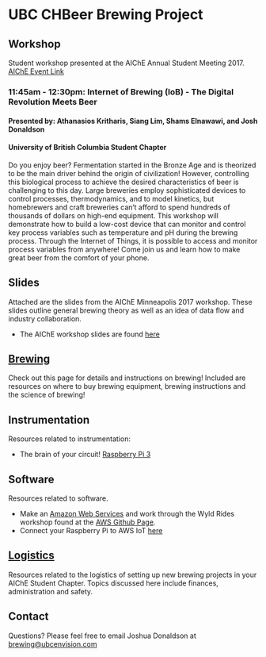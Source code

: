 # UBC CHBeer Brewing Project

## Workshop
Student workshop presented at the AIChE Annual Student Meeting 2017. [AIChE Event Link](https://www.aiche.org/conferences/annual-aiche-student-conference/2017/events/student-chapter-career-workshops)

### 11:45am - 12:30pm: Internet of Brewing (IoB) - The Digital Revolution Meets Beer
#### Presented by: Athanasios Kritharis, Siang Lim, Shams Elnawawi, and Josh Donaldson
#### University of British Columbia Student Chapter
Do you enjoy beer? Fermentation started in the Bronze Age and is theorized to be the main driver behind the origin of civilization! However, controlling this biological process to achieve the desired characteristics of beer is challenging to this day. Large breweries employ sophisticated devices to control processes, thermodynamics, and to model kinetics, but homebrewers and craft breweries can’t afford to spend hundreds of thousands of dollars on high-end equipment. This workshop will demonstrate how to build a low-cost device that can monitor and control key process variables such as temperature and pH during the brewing process. Through the Internet of Things, it is possible to access and monitor process variables from anywhere! Come join us and learn how to make great beer from the comfort of your phone. 


## Slides
Attached are the slides from the AIChE Minneapolis 2017 workshop. These slides outline general brewing theory as well as an idea of data flow and industry collaboration. 
- The AIChE workshop slides are found [here](aiche2017.pdf)

## [Brewing](http://beer.ubcchemecar.com/brewing)
Check out this page for details and instructions on brewing! Included are resources on where to buy brewing equipment, brewing instructions and the science of brewing! 

## Instrumentation
Resources related to instrumentation:
- The brain of your circuit! [Raspberry Pi 3](https://www.amazon.com/Raspberry-Model-1-2GHz-64-bit-quad-core/dp/B01CD5VC92)

## Software
Resources related to software. 
- Make an [Amazon Web Services](https://aws.amazon.com/) and work through the Wyld Rides workshop found at the [AWS Github Page](https://github.com/awslabs/aws-serverless-workshops/tree/master/WebApplication/1_StaticWebHosting).
- Connect your Raspberry Pi to AWS IoT [here](http://docs.aws.amazon.com/iot/latest/developerguide/iot-sdk-setup.html)

## [Logistics](http://beer.ubcchemecar.com/logistics)
Resources related to the logistics of setting up new brewing projects in your AIChE Student Chapter. Topics discussed here include finances, administration and safety. 

## Contact
Questions? Please feel free to email Joshua Donaldson at [brewing@ubcenvision.com](mailto:brewing@ubcenvision.com)
